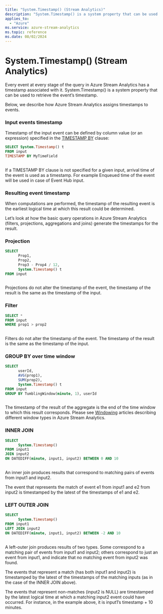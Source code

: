 ```yaml
---
title: "System.Timestamp() (Stream Analytics)"
description: "System.Timestamp() is a system property that can be used to retrieve the event’s timestamp. "
applies_to: 
  - "Azure"
ms.service: azure-stream-analytics
ms.topic: reference
ms.date: 08/02/2024
---
```

# System.Timestamp() (Stream Analytics)
  Every event at every stage of the query in Azure Stream Analytics has a timestamp associated with it. System.Timestamp() is a system property that can be used to retrieve the event’s timestamp.  
  
 Below, we describe how Azure Stream Analytics assigns timestamps to events.  
  
### **Input events timestamp**  
 Timestamp of the input event can be defined by column value (or an expression) specified in the [TIMESTAMP BY](timestamp-by-azure-stream-analytics.md) clause:  
  
```SQL  
SELECT System.Timestamp() t   
FROM input   
TIMESTAMP BY MyTimeField  
  
```  
  
 If a TIMESTAMP BY clause is not specified for a given input, arrival time of the event is used as a timestamp. For example Enqueued time of the event will be used in case of Event Hub input.  
  
### **Resulting event timestamp**  
 When computations are performed, the timestamp of the resulting event is the earliest logical time at which this result could be determined.  
  
 Let’s look at how the basic query operations in Azure Stream Analytics (filters, projections, aggregations and joins) generate the timestamps for the result.  
  
### **Projection**  
  
```SQL  
SELECT  
      Prop1,  
      Prop2,  
      Prop3 - Prop4 / 12,
      System.Timestamp() t  
FROM input  
  
```  
  
 Projections do not alter the timestamp of the event, the timestamp of the result is the same as the timestamp of the input.  
  
### **Filter**  
  
```SQL  
SELECT *  
FROM input  
WHERE prop1 > prop2  
  
```  
  
 Filters do not alter the timestamp of the event. The timestamp of the result is the same as the timestamp of the input.  
  
### **GROUP BY over time window**  
  
```SQL  
SELECT  
      userId,  
      AVG(prop1),  
      SUM(prop2),  
      System.Timestamp() t  
FROM input  
GROUP BY TumblingWindow(minute, 1), userId  
  
```  
  
 The timestamp of the result of the aggregate is the end of the time window to which this result corresponds. Please see [Windowing](windowing-azure-stream-analytics.md) articles describing different window types in Azure Stream Analytics.  
  
### **INNER JOIN**  
  
```SQL  
SELECT  
      System.Timestamp()  
FROM input1  
JOIN input2  
ON DATEDIFF(minute, input1, input2) BETWEEN 0 AND 10  
  
```  
  
 An inner join produces results that correspond to matching pairs of events from input1 and input2.  
  
 The event that represents the match of event e1 from input1 and e2 from input2 is timestamped by the latest of the timestamps of e1 and e2.  
  
### **LEFT OUTER JOIN**  
  
```SQL  
SELECT  
      System.Timestamp()  
FROM input1  
LEFT JOIN input2  
ON DATEDIFF(minute, input1, input2) BETWEEN -2 AND 10  
  
```  
  
 A left-outer join produces results of two types.  Some correspond to a matching pair of events from input1 and input2; others correspond to just an event from input1, and indicate that no matching event from input2 was found.  
  
 The events that represent a match (has both input1 and input2) is timestamped by the latest of the timestamps of the matching inputs (as in the case of the INNER JOIN above).  
  
 The events that represent non-matches (input2 is NULL) are timestamped by the latest logical time at which a matching input2 event could have occurred.  For instance, in the example above, it is input1’s timestamp + 10 minutes.  
  
  
